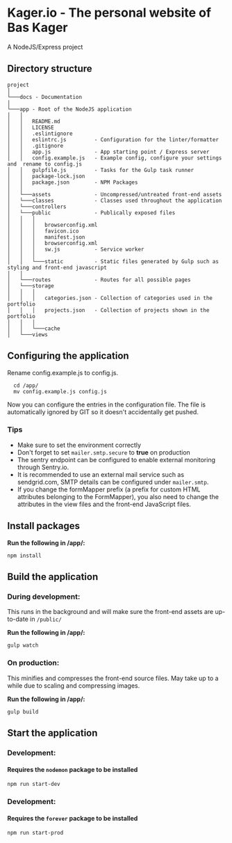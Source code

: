 # Kager.io - The personal website of Bas Kager
A NodeJS/Express project

## Directory structure

```shell
project
│   
└───docs - Documentation
│
└───app - Root of the NodeJS application
│   │
│   │   README.md
│   │   LICENSE
│   │   .eslintignore
│   │   eslintrc.js         - Configuration for the linter/formatter
│   │   .gitignore
│   │   app.js              - App starting point / Express server
│   │   config.example.js   - Example config, configure your settings and  rename to config.js
│   │   gulpfile.js         - Tasks for the Gulp task runner
│   │   package-lock.json
│   │   package.json        - NPM Packages
│   │
│   └───assets              - Uncompressed/untreated front-end assets
│   └───classes             - Classes used throughout the application
│   └───controllers
│   └───public              - Publically exposed files
│   │   │   
│   │   │   browserconfig.xml
│   │   │   favicon.ico
│   │   │   manifest.json
│   │   │   browserconfig.xml
│   │   │   sw.js           - Service worker
│   │   │
│   │   └───static          - Static files generated by Gulp such as styling and front-end javascript
│   │ 
│   └───routes              - Routes for all possible pages
│   └───storage
│   │   │
│   │   │   categories.json - Collection of categories used in the portfolio
│   │   │   projects.json   - Collection of projects shown in the portfolio
│   │   │
│   │   └───cache
│   └───views
```

## Configuring the application
Rename config.example.js to config.js.

```shell
  cd /app/
  mv config.example.js config.js
```

Now you can configure the entries in the configuration file. The file is automatically ignored by GIT so it doesn't accidentally get pushed.

### Tips

- Make sure to set the environment correctly
- Don't forget to set `mailer.smtp.secure` to **true** on production
- The sentry endpoint can be configured to enable external monitoring through Sentry.io.
- It is recommended to use an external mail service such as sendgrid.com, SMTP details can be configured under `mailer.smtp`.
- If you change the formMapper prefix (a prefix for custom HTML attributes belonging to the FormMapper), you also need to change the attributes in the view files and the front-end JavaScript files.

## Install packages

**Run the following in /app/:**

```shell
npm install
```

## Build the application

### During development:

This runs in the background and will make sure the front-end assets are up-to-date in `/public/`

**Run the following in /app/:**

```shell
gulp watch
```

### On production:

This minifies and compresses the front-end source files. May take up to a while due to scaling and compressing images.

**Run the following in /app/:**

```shell
gulp build
```

## Start the application

### Development:

#### Requires the `nodemon` package to be installed

```shell
npm run start-dev
```

### Development:

#### Requires the `forever` package to be installed

```shell
npm run start-prod
```